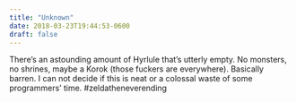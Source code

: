 ```yaml
---
title: "Unknown"
date: 2018-03-23T19:44:53-0600
draft: false
---
```


There’s an astounding amount of Hyrlule that’s utterly empty. No monsters, no shrines, maybe a Korok (those fuckers are everywhere). Basically barren. I can not decide if this is neat or a colossal waste of some programmers’ time. #zeldatheneverending
